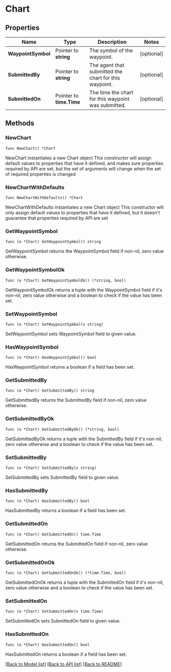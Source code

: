 # Chart

## Properties

Name | Type | Description | Notes
------------ | ------------- | ------------- | -------------
**WaypointSymbol** | Pointer to **string** | The symbol of the waypoint. | [optional] 
**SubmittedBy** | Pointer to **string** | The agent that submitted the chart for this waypoint. | [optional] 
**SubmittedOn** | Pointer to **time.Time** | The time the chart for this waypoint was submitted. | [optional] 

## Methods

### NewChart

`func NewChart() *Chart`

NewChart instantiates a new Chart object
This constructor will assign default values to properties that have it defined,
and makes sure properties required by API are set, but the set of arguments
will change when the set of required properties is changed

### NewChartWithDefaults

`func NewChartWithDefaults() *Chart`

NewChartWithDefaults instantiates a new Chart object
This constructor will only assign default values to properties that have it defined,
but it doesn't guarantee that properties required by API are set

### GetWaypointSymbol

`func (o *Chart) GetWaypointSymbol() string`

GetWaypointSymbol returns the WaypointSymbol field if non-nil, zero value otherwise.

### GetWaypointSymbolOk

`func (o *Chart) GetWaypointSymbolOk() (*string, bool)`

GetWaypointSymbolOk returns a tuple with the WaypointSymbol field if it's non-nil, zero value otherwise
and a boolean to check if the value has been set.

### SetWaypointSymbol

`func (o *Chart) SetWaypointSymbol(v string)`

SetWaypointSymbol sets WaypointSymbol field to given value.

### HasWaypointSymbol

`func (o *Chart) HasWaypointSymbol() bool`

HasWaypointSymbol returns a boolean if a field has been set.

### GetSubmittedBy

`func (o *Chart) GetSubmittedBy() string`

GetSubmittedBy returns the SubmittedBy field if non-nil, zero value otherwise.

### GetSubmittedByOk

`func (o *Chart) GetSubmittedByOk() (*string, bool)`

GetSubmittedByOk returns a tuple with the SubmittedBy field if it's non-nil, zero value otherwise
and a boolean to check if the value has been set.

### SetSubmittedBy

`func (o *Chart) SetSubmittedBy(v string)`

SetSubmittedBy sets SubmittedBy field to given value.

### HasSubmittedBy

`func (o *Chart) HasSubmittedBy() bool`

HasSubmittedBy returns a boolean if a field has been set.

### GetSubmittedOn

`func (o *Chart) GetSubmittedOn() time.Time`

GetSubmittedOn returns the SubmittedOn field if non-nil, zero value otherwise.

### GetSubmittedOnOk

`func (o *Chart) GetSubmittedOnOk() (*time.Time, bool)`

GetSubmittedOnOk returns a tuple with the SubmittedOn field if it's non-nil, zero value otherwise
and a boolean to check if the value has been set.

### SetSubmittedOn

`func (o *Chart) SetSubmittedOn(v time.Time)`

SetSubmittedOn sets SubmittedOn field to given value.

### HasSubmittedOn

`func (o *Chart) HasSubmittedOn() bool`

HasSubmittedOn returns a boolean if a field has been set.


[[Back to Model list]](../README.md#documentation-for-models) [[Back to API list]](../README.md#documentation-for-api-endpoints) [[Back to README]](../README.md)


